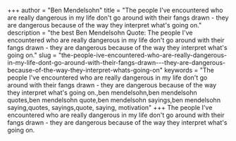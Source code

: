 +++
author = "Ben Mendelsohn"
title = "The people I've encountered who are really dangerous in my life don't go around with their fangs drawn - they are dangerous because of the way they interpret what's going on."
description = "the best Ben Mendelsohn Quote: The people I've encountered who are really dangerous in my life don't go around with their fangs drawn - they are dangerous because of the way they interpret what's going on."
slug = "the-people-ive-encountered-who-are-really-dangerous-in-my-life-dont-go-around-with-their-fangs-drawn---they-are-dangerous-because-of-the-way-they-interpret-whats-going-on"
keywords = "The people I've encountered who are really dangerous in my life don't go around with their fangs drawn - they are dangerous because of the way they interpret what's going on.,ben mendelsohn,ben mendelsohn quotes,ben mendelsohn quote,ben mendelsohn sayings,ben mendelsohn saying,quotes, sayings,quote, saying, motivation"
+++
The people I've encountered who are really dangerous in my life don't go around with their fangs drawn - they are dangerous because of the way they interpret what's going on.

